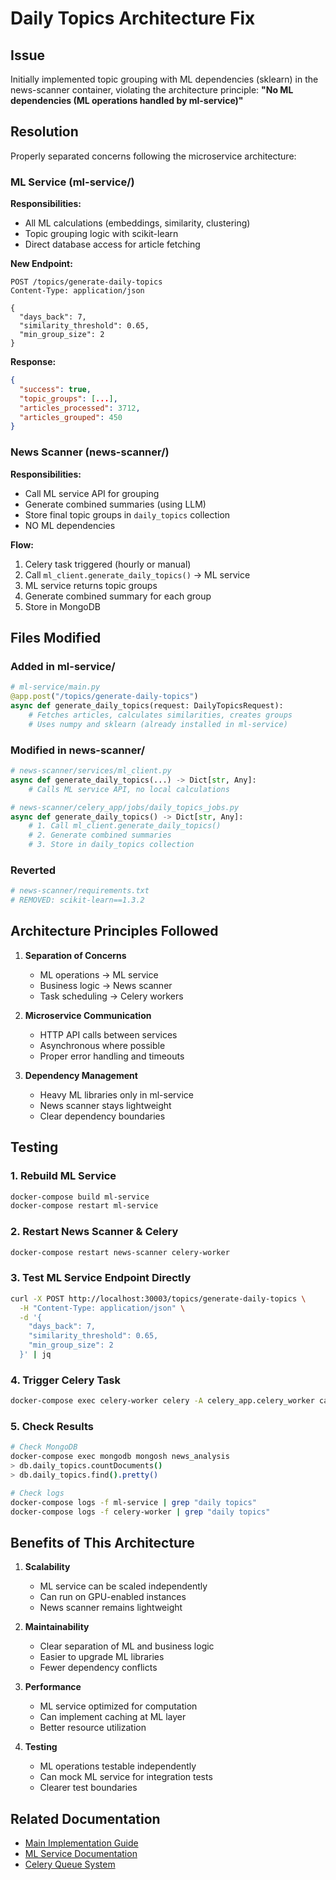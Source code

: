 # Daily Topics Architecture Fix

## Issue

Initially implemented topic grouping with ML dependencies (sklearn) in the news-scanner container, violating the architecture principle: **"No ML dependencies (ML operations handled by ml-service)"**

## Resolution

Properly separated concerns following the microservice architecture:

### ML Service (ml-service/)
**Responsibilities:**
- All ML calculations (embeddings, similarity, clustering)
- Topic grouping logic with scikit-learn
- Direct database access for article fetching

**New Endpoint:**
```http
POST /topics/generate-daily-topics
Content-Type: application/json

{
  "days_back": 7,
  "similarity_threshold": 0.65,
  "min_group_size": 2
}
```

**Response:**
```json
{
  "success": true,
  "topic_groups": [...],
  "articles_processed": 3712,
  "articles_grouped": 450
}
```

### News Scanner (news-scanner/)
**Responsibilities:**
- Call ML service API for grouping
- Generate combined summaries (using LLM)
- Store final topic groups in `daily_topics` collection
- NO ML dependencies

**Flow:**
1. Celery task triggered (hourly or manual)
2. Call `ml_client.generate_daily_topics()` → ML service
3. ML service returns topic groups
4. Generate combined summary for each group
5. Store in MongoDB

## Files Modified

### Added in ml-service/
```python
# ml-service/main.py
@app.post("/topics/generate-daily-topics")
async def generate_daily_topics(request: DailyTopicsRequest):
    # Fetches articles, calculates similarities, creates groups
    # Uses numpy and sklearn (already installed in ml-service)
```

### Modified in news-scanner/
```python
# news-scanner/services/ml_client.py
async def generate_daily_topics(...) -> Dict[str, Any]:
    # Calls ML service API, no local calculations

# news-scanner/celery_app/jobs/daily_topics_jobs.py
async def generate_daily_topics() -> Dict[str, Any]:
    # 1. Call ml_client.generate_daily_topics()
    # 2. Generate combined summaries
    # 3. Store in daily_topics collection
```

### Reverted
```python
# news-scanner/requirements.txt
# REMOVED: scikit-learn==1.3.2
```

## Architecture Principles Followed

1. **Separation of Concerns**
   - ML operations → ML service
   - Business logic → News scanner
   - Task scheduling → Celery workers

2. **Microservice Communication**
   - HTTP API calls between services
   - Asynchronous where possible
   - Proper error handling and timeouts

3. **Dependency Management**
   - Heavy ML libraries only in ml-service
   - News scanner stays lightweight
   - Clear dependency boundaries

## Testing

### 1. Rebuild ML Service
```bash
docker-compose build ml-service
docker-compose restart ml-service
```

### 2. Restart News Scanner & Celery
```bash
docker-compose restart news-scanner celery-worker
```

### 3. Test ML Service Endpoint Directly
```bash
curl -X POST http://localhost:30003/topics/generate-daily-topics \
  -H "Content-Type: application/json" \
  -d '{
    "days_back": 7,
    "similarity_threshold": 0.65,
    "min_group_size": 2
  }' | jq
```

### 4. Trigger Celery Task
```bash
docker-compose exec celery-worker celery -A celery_app.celery_worker call celery_app.tasks.generate_daily_topics_task
```

### 5. Check Results
```bash
# Check MongoDB
docker-compose exec mongodb mongosh news_analysis
> db.daily_topics.countDocuments()
> db.daily_topics.find().pretty()

# Check logs
docker-compose logs -f ml-service | grep "daily topics"
docker-compose logs -f celery-worker | grep "daily topics"
```

## Benefits of This Architecture

1. **Scalability**
   - ML service can be scaled independently
   - Can run on GPU-enabled instances
   - News scanner remains lightweight

2. **Maintainability**
   - Clear separation of ML and business logic
   - Easier to upgrade ML libraries
   - Fewer dependency conflicts

3. **Performance**
   - ML service optimized for computation
   - Can implement caching at ML layer
   - Better resource utilization

4. **Testing**
   - ML operations testable independently
   - Can mock ML service for integration tests
   - Clearer test boundaries

## Related Documentation

- [Main Implementation Guide](TODAY_TOPICS_IMPLEMENTATION.md)
- [ML Service Documentation](../ml-service/README.md)
- [Celery Queue System](CELERY_QUEUE_SYSTEM.md)

